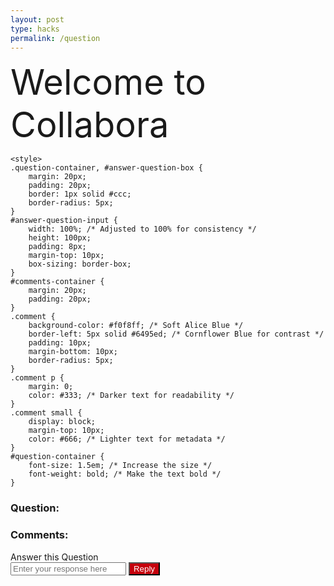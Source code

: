 ```yaml
---
layout: post
type: hacks
permalink: /question
---
```

 <span style="font-size:4em;">Welcome to Collabora</span>


<html lang="en">
<head>
    <meta charset="UTF-8">
    <title>Question Page</title>
   
    <style>
    .question-container, #answer-question-box {
        margin: 20px;
        padding: 20px;
        border: 1px solid #ccc;
        border-radius: 5px;
    }
    #answer-question-input {
        width: 100%; /* Adjusted to 100% for consistency */
        height: 100px;
        padding: 8px;
        margin-top: 10px;
        box-sizing: border-box;
    }
    #comments-container {
        margin: 20px;
        padding: 20px;
    }
    .comment {
        background-color: #f0f8ff; /* Soft Alice Blue */
        border-left: 5px solid #6495ed; /* Cornflower Blue for contrast */
        padding: 10px;
        margin-bottom: 10px;
        border-radius: 5px;
    }
    .comment p {
        margin: 0;
        color: #333; /* Darker text for readability */
    }
    .comment small {
        display: block;
        margin-top: 10px;
        color: #666; /* Lighter text for metadata */
    }
    #question-container {
        font-size: 1.5em; /* Increase the size */
        font-weight: bold; /* Make the text bold */
    }
</style>

</head>
<body>

<div id="question-container" class="question-container">
<h3>Question:</h3>
    <!-- Question will be inserted here -->
</div>
<div id="comments-container">
    <h3>Comments:</h3>
    <!-- Comments will be inserted here -->
</div>
<script>
    function reply_api(){
        var myHeaders = new Headers();
        myHeaders.append("Content-Type", "application/json");

        const questionId = new URLSearchParams(window.location.search).get('questionId');
        const replyText = document.getElementById('answer-question-input').value;

        var raw = JSON.stringify({
            "parentPostId": questionId,
            "note": replyText,
            "uid": "toby"
            });

        var requestOptions = {
            method: 'POST',
            headers: myHeaders,
            body: raw,
            redirect: 'follow'
            };
              fetch("http://127.0.0.1:8086/api/post/", requestOptions)
                .then(response => {
                    if (response.ok) {
                        console.log("Reply Received");
                        alert("Your reply has been received.");
                        window.location.reload();

                    } else {
                        console.error("Reply failed");
                        // You can handle failed login attempts here
                        const errorMessageDiv = document.getElementById('errorMessage');
                        errorMessageDiv.innerHTML = '<label style="color: red;">Reply Failed</label>';
                    }
                })
    }
    
    async function fetchQuestion(questionId) {
        try {
            const response = await fetch(`http://127.0.0.1:8086/api/post?id=${questionId}`);
            if (!response.ok) {
                throw new Error(`Error: ${response.statusText}`);
            }
            const data = await response.json();
            return data.note; // Assuming the API returns an object with a 'note' property
        } catch (error) {
            console.error('Fetching question failed:', error);
            return "Question not found or there was an error fetching the question.";
        }
    }

    async function fetchAndDisplayComments(questionId) {
        const commentsContainer = document.getElementById('comments-container');
        try {
            const response = await fetch(`http://127.0.0.1:8086/api/post?parentPostId=${questionId}`);
            if (!response.ok) {
                throw new Error(`Error: ${response.statusText}`);
            }
            const comments = await response.json();
            if (comments.length > 0) {
                const commentsHTML = comments.map(comment => `
                    <div class="comment">
                        <p>${comment.note}</p>
                        <small>By: ${comment.userID}</small>
                    </div>
                `).join('');
                commentsContainer.innerHTML += commentsHTML;
            } else {
                commentsContainer.innerHTML += '<p>No comments found.</p>';
            }
        } catch (error) {
            console.error('Fetching comments failed:', error);
            commentsContainer.innerHTML += '<p>Error fetching comments.</p>';
        }
    }

    async function displayQuestion() {
        // Extracting questionId from URL parameters
        const urlParams = new URLSearchParams(window.location.search);
        const questionId = urlParams.get('questionId');
        
        // Fetch the question based on questionId and display it
        const questionText = await fetchQuestion(questionId);
        document.getElementById('question-container').innerHTML += questionText;

        // Fetch and display comments for the question
        await fetchAndDisplayComments(questionId);
        
    }

    // Call displayQuestion when the page loads
    window.onload = displayQuestion;


</script>

<div id="errorMessage"></div>
<form action= "javascript:reply_api()">
<div id="answer-question-box">
    <span>Answer this Question</span><br>
    <input type="text" id="answer-question-input" placeholder="Enter your response here">
    <button id="response-button" style="background-color: #c5000c; color: white;" >Reply</button>

</div>
</form>
</body>
</html>
